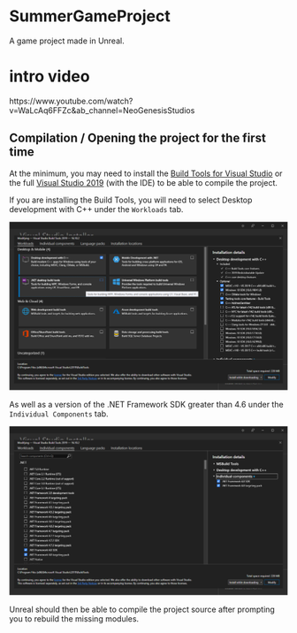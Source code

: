 # SummerGameProject
A game project made in Unreal.

<h1>intro video</h1>
https://www.youtube.com/watch?v=WaLcAq6FFZc&ab_channel=NeoGenesisStudios

## Compilation / Opening the project for the first time

At the minimum, you may need to install the 
[Build Tools for Visual Studio](https://visualstudio.microsoft.com/downloads/#build-tools-for-visual-studio-2019)
or the full 
[Visual Studio 2019](https://visualstudio.microsoft.com/downloads/)
(with the IDE) to be able to compile the project.

If you are installing the Build Tools, you will need to select Desktop
development with C++ under the ``Workloads`` tab.

![vs_installation_1](img/vs_installation_1.png)

As well as a version of the .NET Framework SDK greater than 4.6 under the
``Individual Components`` tab.

![vs_installation_2](img/vs_installation_2.png)

Unreal should then be able to compile the project source after prompting you to
rebuild the missing modules.
